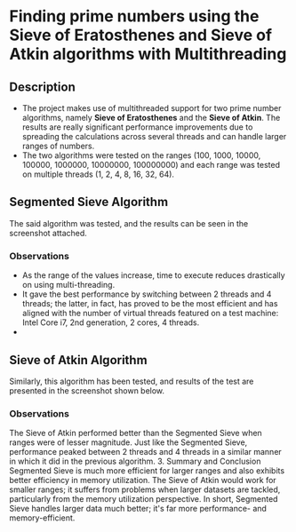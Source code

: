 # Finding prime numbers using the Sieve of Eratosthenes and Sieve of Atkin algorithms with Multithreading

## Description
- The project makes use of multithreaded support for two prime number algorithms, namely **Sieve of Eratosthenes** and the **Sieve of Atkin**. The results are really significant performance improvements due to spreading the calculations across several threads and can handle larger ranges of numbers.
- The two algorithms were tested on the ranges (100, 1000, 10000, 100000, 1000000, 10000000, 100000000) and each range was tested on multiple threads (1, 2, 4, 8, 16, 32, 64).

## Segmented Sieve Algorithm
The said algorithm was tested, and the results can be seen in the screenshot attached.

### Observations
- As the range of the values increase, time to execute reduces drastically on using multi-threading.
- It gave the best performance by switching between 2 threads and 4 threads; the latter, in fact, has proved to be the most efficient and has aligned with the number of virtual threads featured on a test machine: Intel Core i7, 2nd generation, 2 cores, 4 threads.
- 
## Sieve of Atkin Algorithm
Similarly, this algorithm has been tested, and results of the test are presented in the screenshot shown below.

### Observations
The Sieve of Atkin performed better than the Segmented Sieve when ranges were of lesser magnitude.
Just like the Segmented Sieve, performance peaked between 2 threads and 4 threads in a similar manner in which it did in the previous algorithm.
3. Summary and Conclusion
Segmented Sieve is much more efficient for larger ranges and also exhibits better efficiency in memory utilization. The Sieve of Atkin would work for smaller ranges; it suffers from problems when larger datasets are tackled, particularly from the memory utilization perspective. In short, Segmented Sieve handles larger data much better; it's far more performance- and memory-efficient.
